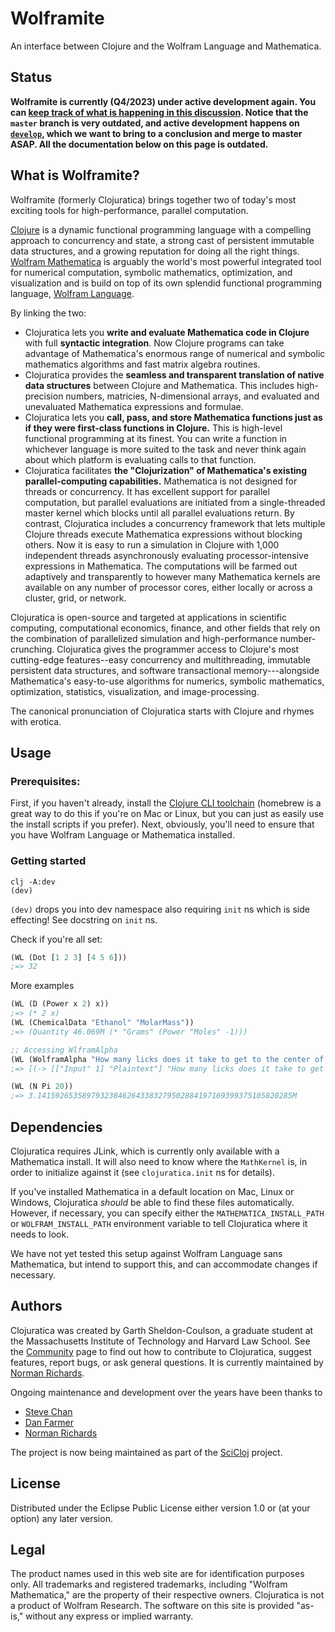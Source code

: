 # Wolframite

An interface between Clojure and the Wolfram Language and Mathematica.

## Status

**Wolframite is currently (Q4/2023) under active development again. You can [keep track of what is happening in this discussion](/scicloj/wolframite/discussions/17). Notice that the `master` branch is very outdated, and active development happens on [`develop`](/scicloj/wolframite/tree/develop), which we want to bring to a conclusion and merge to master ASAP. All the documentation below on this page is outdated.**

## What is Wolframite? ##

Wolframite (formerly Clojuratica) brings together two of today's most exciting tools for high-performance, parallel computation.

[Clojure](http://clojure.org) is a dynamic functional programming language with a compelling approach to concurrency and state, a strong cast of persistent immutable data structures, and a growing reputation for doing all the right things.
[Wolfram Mathematica](https://www.wolfram.com/mathematica/) is arguably the world's most powerful integrated tool for numerical computation, symbolic mathematics, optimization, and visualization and is build on top of its own splendid functional programming language, [Wolfram Language](https://www.wolfram.com/language/).

By linking the two:

* Clojuratica lets you **write and evaluate Mathematica code in Clojure** with full **syntactic integration**. Now Clojure programs can take advantage of Mathematica's enormous range of numerical and symbolic mathematics algorithms and fast matrix algebra routines.
* Clojuratica provides the **seamless and transparent translation of native data structures** between Clojure and Mathematica. This includes high-precision numbers, matricies, N-dimensional arrays, and evaluated and unevaluated Mathematica expressions and formulae.
* Clojuratica lets you **call, pass, and store Mathematica functions just as if they were first-class functions in Clojure.** This is high-level functional programming at its finest. You can write a function in whichever language is more suited to the task and never think again about which platform is evaluating calls to that function.
* Clojuratica facilitates **the "Clojurization" of Mathematica's existing parallel-computing capabilities.** Mathematica is not designed for threads or concurrency. It has excellent support for parallel computation, but parallel evaluations are initiated from a single-threaded master kernel which blocks until all parallel evaluations return. By contrast, Clojuratica includes a concurrency framework that lets multiple Clojure threads execute Mathematica expressions without blocking others. Now it is easy to run a simulation in Clojure with 1,000 independent threads asynchronously evaluating processor-intensive expressions in Mathematica. The computations will be farmed out adaptively and transparently to however many Mathematica kernels are available on any number of processor cores, either locally or across a cluster, grid, or network.

Clojuratica is open-source and targeted at applications in scientific computing, computational economics, finance, and other fields that rely on the combination of parallelized simulation and high-performance number-crunching. Clojuratica gives the programmer access to Clojure's most cutting-edge features--easy concurrency and multithreading, immutable persistent data structures, and software transactional memory---alongside Mathematica's easy-to-use algorithms for numerics, symbolic mathematics, optimization, statistics, visualization, and image-processing.

The canonical pronunciation of Clojuratica starts with Clojure and rhymes with erotica.


## Usage

### Prerequisites:

First, if you haven't already, install the [Clojure CLI toolchain](https://clojure.org/guides/getting_started) (homebrew is a great way to do this if you're on Mac or Linux, but you can just as easily use the install scripts if you prefer).
Next, obviously, you'll need to ensure that you have Wolfram Language or Mathematica installed.

### Getting started

```
clj -A:dev
(dev)
```

`(dev)` drops you into dev namespace also requiring `init` ns which is side effecting!
See docstring on `init` ns.

Check if you're all set:

```clojure
(WL (Dot [1 2 3] [4 5 6]))
;=> 32
```

More examples

```clojure
(WL (D (Power x 2) x))
;=> (* 2 x)
(WL (ChemicalData "Ethanol" "MolarMass"))
;=> (Quantity 46.069M (* "Grams" (Power "Moles" -1)))

;; Accessing WlframAlpha
(WL (WolframAlpha "How many licks does it take to get to the center of a Tootsie Pop?"))
;=> [(-> [["Input" 1] "Plaintext"] "How many licks does it take to get to the Tootsie Roll center of a Tootsie Pop?") (-> [["Result" 1] "Plaintext"] "3481\n(according to student researchers at the University of Cambridge)")]

(WL (N Pi 20))
;=> 3.141592653589793238462643383279502884197169399375105820285M
```


## Dependencies

Clojuratica requires JLink, which is currently only available with a Mathematica install.
It will also need to know where the `MathKernel` is, in order to initialize against it (see `clojuratica.init` ns for details).

If you've installed Mathematica in a default location on Mac, Linux or Windows, Clojuratica _should_ be able to find these files automatically.
However, if necessary, you can specify either the `MATHEMATICA_INSTALL_PATH` or `WOLFRAM_INSTALL_PATH` environment variable to tell Clojuratica where it needs to look.

We have not yet tested this setup against Wolfram Language sans Mathematica, but intend to support this, and can accommodate changes if necessary.


## Authors

Clojuratica was created by Garth Sheldon-Coulson, a graduate student at the Massachusetts Institute of Technology and Harvard Law School. See the [Community](http://clojuratica.weebly.com/community.html) page to find out how to contribute to Clojuratica, suggest features, report bugs, or ask general questions.  It is currently maintained by [Norman Richards](http://github.com/orb).

Ongoing maintenance and development over the years have been thanks to
* [Steve Chan](https://github.com/chanshunli)
* [Dan Farmer](https://github.com/dfarmer)
* [Norman Richards](https://github.com/orb)

The project is now being maintained as part of the [SciCloj](https://github.com/scicloj) project.


## License

Distributed under the Eclipse Public License either version 1.0 or (at
your option) any later version.

## Legal

The product names used in this web site are for identification purposes only.
All trademarks and registered trademarks, including "Wolfram Mathematica," are the property of their respective owners.
Clojuratica is not a product of Wolfram Research.
The software on this site is provided "as-is," without any express or implied warranty.

